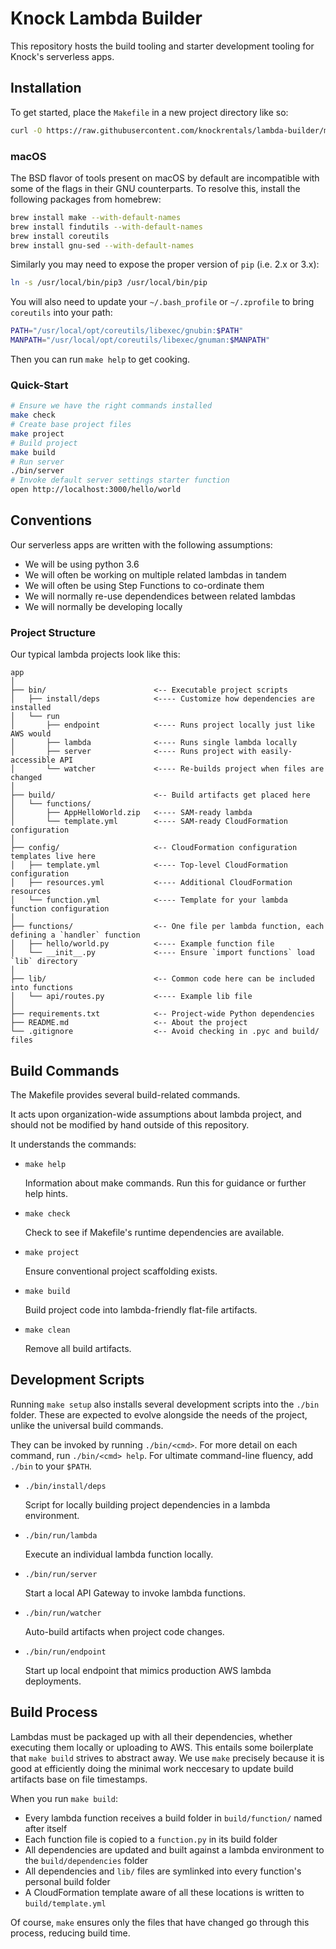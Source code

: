 Knock Lambda Builder
====================

This repository hosts the build tooling and starter development tooling
for Knock's serverless apps.


Installation
------------

To get started, place the `Makefile` in a new project directory like so:

```bash
curl -O https://raw.githubusercontent.com/knockrentals/lambda-builder/master/Makefile
```

### macOS

The BSD flavor of tools present on macOS by default are incompatible with some
of the flags in their GNU counterparts. To resolve this, install the following
packages from homebrew:

```bash
brew install make --with-default-names
brew install findutils --with-default-names
brew install coreutils
brew install gnu-sed --with-default-names
```

Similarly you may need to expose the proper version of `pip` (i.e. 2.x or 3.x):

```bash
ln -s /usr/local/bin/pip3 /usr/local/bin/pip
```

You will also need to update your `~/.bash_profile` or `~/.zprofile` to bring
`coreutils` into your path:

```bash
PATH="/usr/local/opt/coreutils/libexec/gnubin:$PATH"
MANPATH="/usr/local/opt/coreutils/libexec/gnuman:$MANPATH"
```

Then you can run `make help` to get cooking.

### Quick-Start

```bash
# Ensure we have the right commands installed
make check
# Create base project files
make project
# Build project
make build
# Run server
./bin/server
# Invoke default server settings starter function
open http://localhost:3000/hello/world
```


Conventions
-----------

Our serverless apps are written with the following assumptions:

- We will be using python 3.6
- We will often be working on multiple related lambdas in tandem
- We will often be using Step Functions to co-ordinate them
- We will normally re-use dependendices between related lambdas
- We will normally be developing locally


### Project Structure

Our typical lambda projects look like this:

```
app
│
├── bin/                        <-- Executable project scripts
│   ├── install/deps            <---- Customize how dependencies are installed
│   └── run
│       ├── endpoint            <---- Runs project locally just like AWS would
│       ├── lambda              <---- Runs single lambda locally
│       ├── server              <---- Runs project with easily-accessible API 
│       └── watcher             <---- Re-builds project when files are changed
│
├── build/                      <-- Build artifacts get placed here
│   └── functions/
│       ├── AppHelloWorld.zip   <---- SAM-ready lambda
│       └── template.yml        <---- SAM-ready CloudFormation configuration
│
├── config/                     <-- CloudFormation configuration templates live here
│   ├── template.yml            <---- Top-level CloudFormation configuration
│   ├── resources.yml           <---- Additional CloudFormation resources
│   └── function.yml            <---- Template for your lambda function configuration
│
├── functions/                  <-- One file per lambda function, each defining a `handler` function
│   ├── hello/world.py          <---- Example function file
│   └── __init__.py             <---- Ensure `import functions` load `lib` directory
│
├── lib/                        <-- Common code here can be included into functions
│   └── api/routes.py           <---- Example lib file
│
├── requirements.txt            <-- Project-wide Python dependencies
├── README.md                   <-- About the project
└── .gitignore                  <-- Avoid checking in .pyc and build/ files
```


Build Commands
--------------

The Makefile provides several build-related commands.

It acts upon organization-wide assumptions about lambda project,
and should not be modified by hand outside of this repository.

It understands the commands:

- `make help`

  Information about make commands. Run this for guidance or further help hints.

- `make check`

  Check to see if Makefile's runtime dependencies are available.

- `make project`

  Ensure conventional project scaffolding exists.

- `make build`

  Build project code into lambda-friendly flat-file artifacts.

- `make clean`

  Remove all build artifacts.


Development Scripts
-------------------

Running `make setup` also installs several development scripts
into the `./bin` folder. These are expected to evolve alongside
the needs of the project, unlike the universal build commands.

They can be invoked by running `./bin/<cmd>`.
For more detail on each command, run `./bin/<cmd> help`.
For ultimate command-line fluency, add `./bin` to your `$PATH`.

- `./bin/install/deps`

  Script for locally building project dependencies in a lambda environment.

- `./bin/run/lambda`

  Execute an individual lambda function locally.

- `./bin/run/server`

  Start a local API Gateway to invoke lambda functions.

- `./bin/run/watcher`

  Auto-build artifacts when project code changes.

- `./bin/run/endpoint`

  Start up local endpoint that mimics production AWS lambda deployments.


Build Process
-------------

Lambdas must be packaged up with all their dependencies, whether executing them
locally or uploading to AWS. This entails some boilerplate that `make build` strives
to abstract away. We use `make` precisely because it is good at efficiently
doing the minimal work neccesary to update build artifacts base on file timestamps.

When you run `make build`:

  - Every lambda function receives a build folder in `build/function/` named after itself
  - Each function file is copied to a `function.py` in its build folder
  - All dependencies are updated and built against a lambda environment to the `build/dependencies` folder
  - All dependencies and `lib/` files are symlinked into every function's personal build folder
  - A CloudFormation template aware of all these locations is written to `build/template.yml`

Of course, `make` ensures only the files that have changed go through this process, reducing build time.
